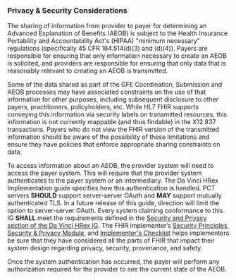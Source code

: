 ### Privacy & Security Considerations
The sharing of information from provider to payer for determining an Advanced Explanation of Benefits (AEOB) is subject to the Health Insurance Portability and Accountability Act's (HIPAA) "minimum necessary" regulations (specifically 45 CFR 164.514(d)(3) and (d)(4)). Payers are responsible for ensuring that only information necessary to create an AEOB is solicited, and providers are responsible for ensuring that only data that is reasonably relevant to creating an AEOB is transmitted.

Some of the data shared as part of the GFE Coordination, Submission and AEOB processes may have associated constraints on the use of that information for other purposes, including subsequent disclosure to other payers, practitioners, policyholders, etc. While HL7 FHIR supports conveying this information via security labels on transmitted resources, this information is not currently mappable (and thus findable) in the X12 837 transactions. Payers who do not view the FHIR version of the transmitted information should be aware of the possibility of these limitations and ensure they have policies that enforce appropriate sharing constraints on data.

To access information about an AEOB, the provider system will need to access the payer system. This will require that the provider system authenticates to the payer system or an intermediary. The Da Vinci HRex Implementation guide specifies how this authentication is handled. PCT servers **SHOULD** support server-server OAuth and **MAY** support mutually authenticated TLS. In a future release of this guide, direction will limit the option to server-server OAuth. Every system claiming conformance to this IG **SHALL** meet the requirements defined in the [Security and Privacy section of the Da Vinci HRex IG]({{site.data.fhir.ver.hrex}}/security.html). The FHIR implementer’s [Security Principles]({{site.data.fhir.path}}security.html), [Security & Privacy Module]({{site.data.fhir.path}}secpriv-module.html), and [Implementer's Checklist]({{site.data.fhir.path}}safety.html) helps implementers be sure that they have considered all the parts of FHIR that impact their system design regarding privacy, security, provenance, and safety.

Once the system authentication has occurred, the payer will perform any authorization required for the provider to see the current state of the AEOB.
